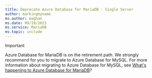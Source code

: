 ```yaml
---
title: Deprecate Azure Database for MariaDB - Single Server
author: markingmyname
ms.author: maghan
ms.date: 09/19/2023
ms.service: MariaDB
ms.topic: include
---
```


> [!IMPORTANT]  
> Azure Database for MariaDB is on the retirement path. We strongly recommend for you to migrate to Azure Database for MySQL. For more information about migrating to Azure Database for MySQL, see [What's happening to Azure Database for MariaDB](https://aka.ms/WhatsHappeningToMariaDB)?

